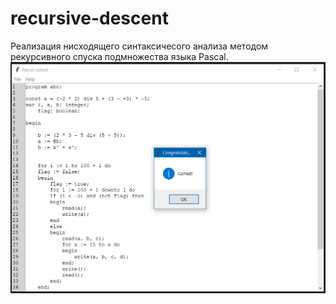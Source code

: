 # recursive-descent

Реализация нисходящего синтаксичесого анализа методом рекурсивного спуска подмножества языка Pascal.
![alt text](https://github.com/ziyadovea/recursive-descent/blob/main/scr1.png)
